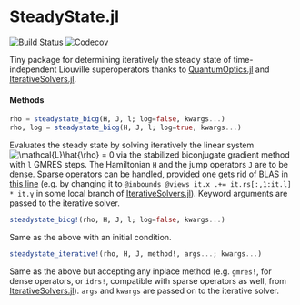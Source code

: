 # SteadyState.jl

[![Build Status](https://travis-ci.com/Z-Denis/SteadyState.jl.svg?token=XuYcpCDomapYmd2vHj9y&branch=master)](https://travis-ci.com/Z-Denis/SteadyState.jl)
[![Codecov](https://codecov.io/gh/Z-Denis/SteadyState.jl/branch/master/graph/badge.svg)](https://codecov.io/gh/Z-Denis/SteadyState.jl)

Tiny package for determining iteratively the steady state of time-independent Liouville superoperators thanks to [QuantumOptics.jl](https://github.com/qojulia/QuantumOptics.jl) and [IterativeSolvers.jl](https://github.com/JuliaMath/IterativeSolvers.jl).

#### Methods

```julia
rho = steadystate_bicg(H, J, l; log=false, kwargs...)
rho, log = steadystate_bicg(H, J, l; log=true, kwargs...)
```
Evaluates the steady state by solving iteratively the linear system <img src="https://latex.codecogs.com/gif.latex?\mathcal{L}\hat{\rho}&space;=&space;0" title="\mathcal{L}\hat{\rho} = 0" /> via the stabilized biconjugate gradient method with `l` GMRES steps. The Hamiltonian `H` and the jump operators `J` are to be dense. Sparse operators can be handled, provided one gets rid of BLAS in [this line](https://github.com/JuliaMath/IterativeSolvers.jl/blob/master/src/bicgstabl.jl#L128) (e.g. by changing it to `@inbounds @views it.x .+= it.rs[:,1:it.l] * it.γ`  in some local branch of [IterativeSolvers.jl](https://github.com/JuliaMath/IterativeSolvers.jl)). Keyword arguments are passed to the iterative solver.
```julia
steadystate_bicg!(rho, H, J, l; log=false, kwargs...)
```
Same as the above with an initial condition.
```julia
steadystate_iterative!(rho, H, J, method!, args...; kwargs...)
```
Same as the above but accepting any inplace method (e.g. `gmres!`, for dense operators, or `idrs!`, compatible with sparse operators as well, from [IterativeSolvers.jl](https://github.com/JuliaMath/IterativeSolvers.jl)). `args` and `kwargs` are passed on to the iterative solver.
